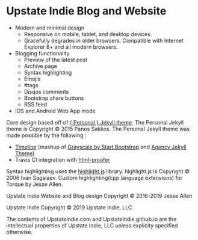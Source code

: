 
# Upstate Indie Blog and Website

* Modern and minimal design
  * Responsive on mobile, tablet, and desktop devices.
  * Gracefully degrades in older browsers. Compatible with Internet Explorer 8+ and all modern browsers.
* Blogging functionality
  * Preview of the latest post 
  * Archive page
  * Syntax highlighting
  * Emojis
  * #tags
  * Disqus comments
  * Bootstrap share buttons
  * RSS feed
* iOS and Android Web App mode

Core design based off of [{ Personal } Jekyll theme](https://github.com/PanosSakkos/personal-jekyll-theme). The Personal Jekyll theme is Copyright &copy; 2015 Panos Sakkos. The Personal Jekyll theme was made possible by the following :
* [Timeline](https://github.com/kirbyt/timeline-jekyll-theme) (mashup of [Grayscale by Start Bootstrap](https://github.com/IronSummitMedia/startbootstrap-grayscale) and [Agency Jekyll Theme](https://github.com/y7kim/agency-jekyll-theme))
* Travis CI integration with [html-proofer](https://github.com/gjtorikian/html-proofer)

Syntax highlighting uses the [highlight.js](https://highlightjs.org) library. highlight.js is Copyright &copy; 2006 Ivan Sagalaev. Custom highlighting(cpp language extensions) for Torque by Jesse Allen.

Upstate Indie Website and Blog design Copyright &copy; 2016-2019 Jesse Allen

Upstate Indie Copyright &copy; 2019 Upstate Indie, LLC

The contents of UpstateIndie.com and UpstateIndie.github.io are the intellectual properties of Upstate Indie, LLC unless explicity specified otherwise.
